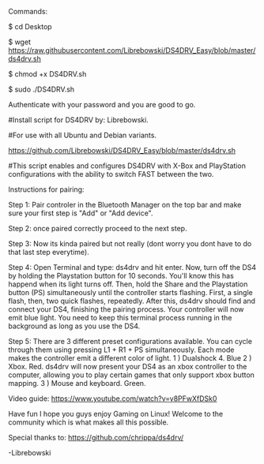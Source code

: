 Commands:

 $ cd Desktop

 $ wget https://raw.githubusercontent.com/Librebowski/DS4DRV_Easy/blob/master/ds4drv.sh

 $ chmod +x DS4DRV.sh

 $ sudo ./DS4DRV.sh
 
Authenticate with your password and you are good to go.


#Install script for DS4DRV by: Librebowski.

#For use with all Ubuntu and Debian variants.

https://github.com/Librebowski/DS4DRV_Easy/blob/master/ds4drv.sh


#This script enables and configures DS4DRV with X-Box and PlayStation configurations with the ability to switch FAST between the two.


Instructions for pairing:

 Step 1: Pair controler in the Bluetooth Manager on the top bar and make sure your first step is "Add" or "Add device".

 Step 2: once paired correctly proceed to the next step.

 Step 3: Now its kinda paired but not really (dont worry you dont have to do that last step everytime).

 Step 4: Open Terminal and type: ds4drv and hit enter. Now, turn off the DS4 by holding the Playstation button for 10 seconds. You'll know this has happend when its light turns off. Then, hold the Share and the Playstation button (PS) simultaneously until the controller starts flashing. First, a single flash, then, two quick flashes, repeatedly. After this, ds4drv should find and connect your DS4, finishing the pairing process. Your controller will now emit blue light. You need to keep this terminal process running in the background as long as you use the DS4.

 Step 5: There are 3 different preset configurations available. You can cycle through them using pressing L1 + R1 + PS simultaneously. Each mode makes the controller emit a different color of light.
     1 ) Dualshock 4. Blue
     2 ) Xbox. Red. ds4drv will now present your DS4 as an xbox controller to the computer, allowing you to play certain games 
         that only support xbox button mapping.
     3 ) Mouse and keyboard. Green.
     
Video guide: https://www.youtube.com/watch?v=y8PFwXfDSk0

 Have fun I hope you guys enjoy Gaming on Linux! Welcome to the community which is what makes all this possible.
 
 Special thanks to: https://github.com/chrippa/ds4drv/
 
-Librebowski
 
